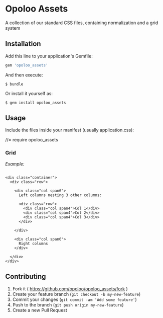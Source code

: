 # Opoloo Assets

A collection of our standard CSS files, containing normalization and a grid system

## Installation

Add this line to your application's Gemfile:

```ruby
gem 'opoloo_assets'
```

And then execute:

    $ bundle

Or install it yourself as:

    $ gem install opoloo_assets

## Usage

Include the files inside your manifest (usually application.css):

  //= require opoloo_assets

### Grid

*Example:*

```

<div class="container">
  <div class="row">

    <div class="col span6">
      Left columns nesting 3 other columns:
      
      <div class="row">
        <div class="col span4">Col 1</div>
        <div class="col span4">Col 2</div>
        <div class="col span4">Col 3</div>
      </div>
      
    </div>

    <div class="col span6">
      Right columns
    </div>

  </div>
</div>

```

## Contributing

1. Fork it ( https://github.com/opoloo/opoloo_assets/fork )
2. Create your feature branch (`git checkout -b my-new-feature`)
3. Commit your changes (`git commit -am 'Add some feature'`)
4. Push to the branch (`git push origin my-new-feature`)
5. Create a new Pull Request
